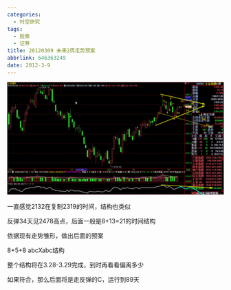 ```yaml
---
categories:
  - 时空研究
tags:
  - 股票
  - 证券
title: 20120309 未来2周走势预案
abbrlink: 646363249
date: 2012-3-9
---
```

![20120309-0](/images/20120309-0.jpeg)

一直感觉2132在复制2319的时间，结构也类似

反弹34天见2478高点，后面一般是8+13=21的时间结构

依据现有走势雏形，做出后面的预案

8+5+8  abcXabc结构

整个结构将在3.28-3.29完成，到时再看看偏离多少

如果符合，那么后面将是走反弹的C，运行到89天